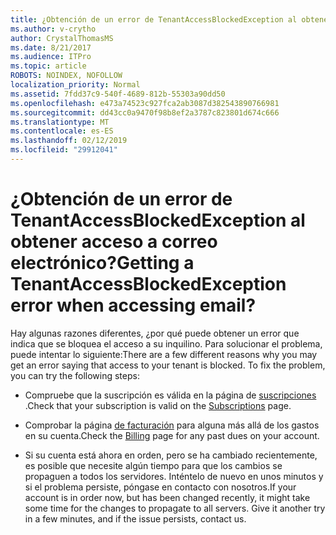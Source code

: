 ```yaml
---
title: ¿Obtención de un error de TenantAccessBlockedException al obtener acceso a correo electrónico?
ms.author: v-crytho
author: CrystalThomasMS
ms.date: 8/21/2017
ms.audience: ITPro
ms.topic: article
ROBOTS: NOINDEX, NOFOLLOW
localization_priority: Normal
ms.assetid: 7fdd37c9-540f-4689-812b-55303a90dd50
ms.openlocfilehash: e473a74523c927fca2ab3087d382543890766981
ms.sourcegitcommit: dd43cc0a9470f98b8ef2a3787c823801d674c666
ms.translationtype: MT
ms.contentlocale: es-ES
ms.lasthandoff: 02/12/2019
ms.locfileid: "29912041"
---
```

# <a name="getting-a-tenantaccessblockedexception-error-when-accessing-email"></a><span data-ttu-id="6962d-102">¿Obtención de un error de TenantAccessBlockedException al obtener acceso a correo electrónico?</span><span class="sxs-lookup"><span data-stu-id="6962d-102">Getting a TenantAccessBlockedException error when accessing email?</span></span>

<span data-ttu-id="6962d-p101">Hay algunas razones diferentes, ¿por qué puede obtener un error que indica que se bloquea el acceso a su inquilino. Para solucionar el problema, puede intentar lo siguiente:</span><span class="sxs-lookup"><span data-stu-id="6962d-p101">There are a few different reasons why you may get an error saying that access to your tenant is blocked. To fix the problem, you can try the following steps:</span></span>
  
- <span data-ttu-id="6962d-105">Compruebe que la suscripción es válida en la página de [suscripciones](https://admin.microsoft.com/adminportal/home#/subscriptions) .</span><span class="sxs-lookup"><span data-stu-id="6962d-105">Check that your subscription is valid on the [Subscriptions](https://admin.microsoft.com/adminportal/home#/subscriptions) page.</span></span> 
    
- <span data-ttu-id="6962d-106">Comprobar la página [de facturación](https://admin.microsoft.com/adminportal/home#/billoverview) para alguna más allá de los gastos en su cuenta.</span><span class="sxs-lookup"><span data-stu-id="6962d-106">Check the [Billing](https://admin.microsoft.com/adminportal/home#/billoverview) page for any past dues on your account.</span></span> 
    
- <span data-ttu-id="6962d-p102">Si su cuenta está ahora en orden, pero se ha cambiado recientemente, es posible que necesite algún tiempo para que los cambios se propaguen a todos los servidores. Inténtelo de nuevo en unos minutos y si el problema persiste, póngase en contacto con nosotros.</span><span class="sxs-lookup"><span data-stu-id="6962d-p102">If your account is in order now, but has been changed recently, it might take some time for the changes to propagate to all servers. Give it another try in a few minutes, and if the issue persists, contact us.</span></span>
    

